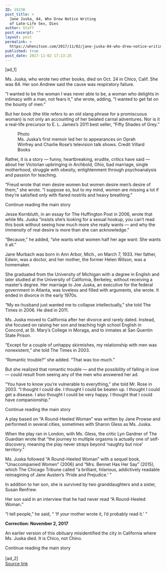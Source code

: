 ```yaml
---
ID: 19230
post_title: >
  Jane Juska, 84, Who Drew Notice Writing
  of Late-Life Sex, Dies
author: Staff
post_excerpt: ""
layout: post
permalink: >
  https://whenitson.com/2017/11/02/jane-juska-84-who-drew-notice-writing-of-late-life-sex-dies/
published: true
post_date: 2017-11-02 17:13:25
---
```

 [ad_1]
<br><div>
        <p class="story-body-text story-content" data-para-count="137" data-total-count="1356" id="story-continues-2">Ms. Juska, who wrote two other books, died on Oct. 24 in Chico, Calif. She was 84. Her son Andrew said the cause was respiratory failure.</p><p class="story-body-text story-content" data-para-count="180" data-total-count="1536">“I wanted to be the woman I was never able to be, a woman who delights in intimacy with a man, not fears it,” she wrote, adding, “I wanted to get fat on the bounty of men.”</p><p class="story-body-text story-content" data-para-count="235" data-total-count="1771">But her book (the title refers to an old slang phrase for a promiscuous woman) is not only an accounting of her belated carnal adventures. Nor is it a real-life precursor to E. L. James’s 2011 best seller, “Fifty Shades of Grey.”</p><figure id="media-100000005530221" class="media photo embedded layout-large-vertical media-100000005530221" data-media-action="modal" itemprop="associatedMedia" itemscope="" itemid="https://static01.nyt.com/images/2017/11/02/arts/02juska-obit-5/02juska-obit-5-popup.jpg" itemtype="http://schema.org/ImageObject" aria-label="media" role="group"><span class="visually-hidden">Photo</span>
    <div class="image">
            <img src="https://static01.nyt.com/images/2017/11/02/arts/02juska-obit-5/02juska-obit-5-popup.jpg" alt="" class="media-viewer-candidate" data-mediaviewer-src="https://static01.nyt.com/images/2017/11/02/arts/02juska-obit-5/02juska-obit-5-superJumbo.jpg" data-mediaviewer-caption="Ms. Juska&rsquo;s first memoir led her to appearances on Oprah Winfrey and Charlie Rose&rsquo;s television talk shows." data-mediaviewer-credit="Villard Books" itemprop="url" itemid="https://static01.nyt.com/images/2017/11/02/arts/02juska-obit-5/02juska-obit-5-popup.jpg"/><meta itemprop="height" content="449"/><meta itemprop="width" content="289"/></div>
        <figcaption class="caption" itemprop="caption description"><span class="caption-text">Ms. Juska’s first memoir led her to appearances on Oprah Winfrey and Charlie Rose’s television talk shows.</span>
                        <span class="credit" itemprop="copyrightHolder">
            <span class="visually-hidden">Credit</span>
            Villard Books        </span>
            </figcaption></figure><p class="story-body-text story-content" data-para-count="247" data-total-count="2018">Rather, it is a story — funny, heartbreaking, erudite, critics have said — about her Victorian upbringing in Archbold, Ohio, bad marriage, single motherhood, struggle with obesity, enlightenment through psychoanalysis and passion for teaching.</p><p class="story-body-text story-content" data-para-count="221" data-total-count="2239">“Freud wrote that men desire women but women desire men’s desire of them,” she wrote. “I suppose so, but to my mind, women are missing a lot if they’re satisfied only with flared nostrils and heavy breathing.”</p><div id="story-ad-1" class="story-ad ad ad-placeholder nocontent robots-nocontent ">
    
Continue reading the main story
</div>
<p class="story-body-text story-content" data-para-count="287" data-total-count="2526" id="story-continues-3">Jesse Kornbluth, in an essay for The Huffington Post in 2006, wrote that while Ms. Juska “insists she’s looking for a sexual hookup, you can’t read this book without seeing how much more she really wants — and why the immensity of real desire is more than she can acknowledge.”</p><p class="story-body-text story-content" data-para-count="88" data-total-count="2614">“Because,” he added, “she wants what women half her age want: She wants it all.”</p><p class="story-body-text story-content" data-para-count="151" data-total-count="2765">Jane Murbach was born in Ann Arbor, Mich., on March 7, 1933. Her father, Edwin, was a doctor, and her mother, the former Helen Wilson, was a homemaker.</p><p class="story-body-text story-content" data-para-count="340" data-total-count="3105">She graduated from the University of Michigan with a degree in English and later studied at the University of California, Berkeley, without receiving a master’s degree. Her marriage to Joe Juska, an executive for the federal government in Atlanta, was loveless and filled with arguments, she wrote. It ended in divorce in the early 1970s.</p><p class="story-body-text story-content" data-para-count="107" data-total-count="3212">“My ex-husband just wanted me to collapse intellectually,” she told The Times in 2006. He died in 2011.</p><p class="story-body-text story-content" data-para-count="229" data-total-count="3441">Ms. Juska moved to California after her divorce and rarely dated. Instead, she focused on raising her son and teaching high school English in Concord, at St. Mary’s College in Moraga, and to inmates at San Quentin State Prison.</p><p class="story-body-text story-content" data-para-count="118" data-total-count="3559">“Except for a couple of unhappy skirmishes, my relationship with men was nonexistent,” she told The Times in 2003.</p><p class="story-body-text story-content" data-para-count="59" data-total-count="3618">“Romantic trouble?” she added. “That was too much.”</p><p class="story-body-text story-content" data-para-count="146" data-total-count="3764">But she realized that romantic trouble — and the possibility of falling in love — could result from seeing any of the men who answered her ad.</p><p class="story-body-text story-content" data-para-count="259" data-total-count="4023">“You have to know you’re vulnerable to everything,” she told Mr. Rose in 2003. “I thought I could die. I thought I could be beaten up. I thought I could get a disease. I also thought I could be very happy. I thought that I could have companionship.”</p><div id="story-ad-2" class="story-ad ad ad-placeholder nocontent robots-nocontent ">
    
Continue reading the main story
</div>
<p class="story-body-text story-content" data-para-count="144" data-total-count="4167" id="story-continues-4">A play based on “A Round-Heeled Woman” was written by Jane Prowse and performed in several cities, sometimes with Sharon Gless as Ms. Juska.</p><p class="story-body-text story-content" data-para-count="238" data-total-count="4405">When the play ran in London, with Ms. Gless, the critic Lyn Gardner of The Guardian wrote that “the journey to multiple orgasms is actually one of self-discovery, meaning the play never strays beyond ‘naughty but nice’ territory.”</p><p class="story-body-text story-content" data-para-count="283" data-total-count="4688">Ms. Juska followed “A Round-Heeled Woman” with a sequel book, “Unaccompanied Women” (2006) and “Mrs. Bennet Has Her Say” (2015), which The Chicago Tribune called “a brilliant, hilarious, addictively readable reimagining of Jane Austen’s ‘Pride and Prejudice.’ ”</p><p class="story-body-text story-content" data-para-count="90" data-total-count="4778">In addition to her son, she is survived by two granddaughters and a sister, Susan Renfrew.</p><p class="story-body-text story-content" data-para-count="79" data-total-count="4857">Her son said in an interview that he had never read “A Round-Heeled Woman.”</p><p class="story-body-text story-content" data-para-count="92" data-total-count="4949">“I tell people,” he said, “ ‘If <em>your</em> mother wrote it, I’d probably read it.’ ”</p><div id="addenda" class="addenda">
    <div class="story-addendum story-content theme-correction">
        <strong> Correction: November 2, 2017 </strong> <p>An earlier version of this obituary misidentified the city in California where Ms. Juska died. It is Chico, not Chino.</p>    </div>
</div>
Continue reading the main story
    </div>
<br>[ad_2]
<br><a href="https://www.nytimes.com/2017/11/01/obituaries/jane-juska-who-wrote-of-late-life-sex-dies-at-84.html?partner=rss&#038;emc=rss">Source link </a>